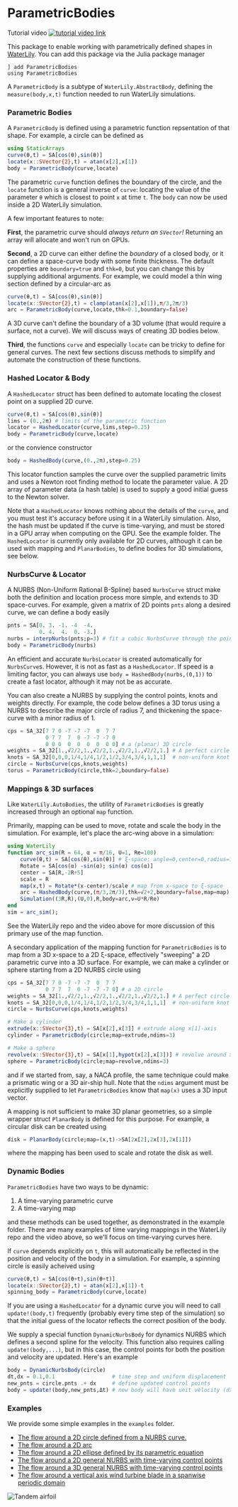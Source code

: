 # ParametricBodies

Tutorial video [![tutorial video link](https://img.youtube.com/vi/6PmJJKVOfvc/hqdefault.jpg)](https://www.youtube.com/watch?v=6PmJJKVOfvc)


This package to enable working with parametrically defined shapes in [WaterLily](https://github.com/WaterLily-jl/WaterLily.jl). You can add this package via the Julia package manager
```
] add ParametricBodies
using ParametricBodies
```

A `ParametricBody` is a subtype of  `WaterLily.AbstractBody`, defining the `measure(body,x,t)` function needed to run WaterLily simulations.

### Parametric Bodies

A `ParametricBody` is defined using a parametric function repsentation of that shape. For example, a circle can be defined as
```julia
using StaticArrays
curve(θ,t) = SA[cos(θ),sin(θ)]
locate(x::SVector{2},t) = atan(x[2],x[1])
body = ParametricBody(curve,locate)
```
The parametric `curve` function defines the boundary of the circle, and the `locate` function is a general inverse of `curve`: locating the value of the parameter `θ` which is closest to point `x` at time `t`. The `body` can now be used inside a 2D WaterLily simulation. 

A few important features to note: 

**First**, the parametric curve should _always return an `SVector`!_ Returning an array will allocate and won't run on GPUs. 

**Second**, a 2D curve can either define the _boundary_ of a closed body, or it can define a space-curve body with some finite thickness. The default properties are `boundary=true` and `thk=0`, but you can change this by supplying additional arguments. For example, we could model a thin wing section defined by a circular-arc as
```julia
curve(θ,t) = SA[cos(θ),sin(θ)]
locate(x::SVector{2},t) = clamp(atan(x[2],x[1]),π/3,2π/3)
arc = ParametricBody(curve,locate,thk=0.1,boundary=false)
```
A 3D curve can't define the boundary of a 3D volume (that would require a surface, not a curve). We will discuss ways of creating 3D bodies below.

**Third**, the functions `curve` and especially `locate` can be tricky to define for general curves. The next few sections discuss methods to simplify and automate the construction of these functions. 

### Hashed Locator & Body

A `HashedLocator` struct has been defined to automate locating the closest point on a supplied 2D curve. 
```julia
curve(θ,t) = SA[cos(θ),sin(θ)]
lims = (0.,2π) # limits of the parametric function
locator = HashedLocator(curve,lims,step=0.25)
body = ParametricBody(curve,locate)
```
or the convience constructor
```julia
body = HashedBody(curve,(0.,2π),step=0.25)
```
This locator function samples the curve over the supplied parametric limits and uses a Newton root finding method to locate the parameter value. A 2D array of parameter data (a hash table) is used to supply a good initial guess to the Newton solver. 

Note that a `HashedLocator` knows nothing about the details of the `curve`, and you must test it's accuracy before using it in a WaterLily simulation. Also, the hash must be updated if the curve is time-varying, and must be stored in a GPU array when computing on the GPU. See the example folder. The `HashedLocator` is currently only available for 2D curves, although it can be used with mapping and `PlanarBodies`, to define bodies for 3D simulations, see below.

### NurbsCurve & Locator

A NURBS (Non-Uniform Rational B-Spline) based `NurbsCurve` struct make both the definition and location process more simple, and extends to 3D space-curves. For example, given a matrix of 2D points `pnts` along a desired curve, we can define a body easily
```julia
pnts = SA[0. 3. -1. -4  -4.
          0. 4.  4.  0. -3.]
nurbs = interpNurbs(pnts;p=3) # fit a cubic NurbsCurve through the points
body = ParametricBody(nurbs)
```
An efficient and accurate `NurbsLocator` is created automatically for `NurbsCurve`s. However, it is not as fast as a `HashedLocator`. If speed is a limiting factor, you can always use `body = HashedBody(nurbs,(0,1))` to create a fast locator, although it may not be as accurate.

You can also create a NURBS by supplying the control points, knots and weights directly. For example, the code below defines a 3D torus using a NURBS to describe the major circle of radius 7, and thickening the space-curve with a minor radius of 1.
```julia
cps = SA_32[7 7 0 -7 -7 -7  0  7 7
            0 7 7  7  0 -7 -7 -7 0
            0 0 0  0  0  0  0  0 0] # a (planar) 3D circle
weights = SA_32[1.,√2/2,1.,√2/2,1.,√2/2,1.,√2/2,1.] # A perfect circle requires...
knots = SA_32[0,0,0,1/4,1/4,1/2,1/2,3/4,3/4,1,1,1]  # non-uniform knot and weight vectors
circle = NurbsCurve(cps,knots,weights)
torus = ParametricBody(circle,thk=2,boundary=false)
```

### Mappings & 3D surfaces

Like `WaterLily.AutoBodies`, the utility of `ParametricBodies` is greatly increased through an optional `map` function. 

Primarily, mapping can be used to move, rotate and scale the body in the simulation. For example, let's place the arc-wing above in a simulation:
```julia
using WaterLily
function arc_sim(R = 64, α = π/16, U=1, Re=100)
    curve(θ,t) = SA[cos(θ),sin(θ)] # ξ-space: angle=0,center=0,radius=1
    Rotate = SA[cos(α) -sin(α); sin(α) cos(α)]
    center = SA[R,-2R÷5]
    scale = R
    map(x,t) = Rotate*(x-center)/scale # map from x-space to ξ-space
    arc = HashedBody(curve,(π/3,2π/3),thk=√2+2,boundary=false,map=map)
    Simulation((3R,R),(U,0),R,body=arc,ν=U*R/Re)
end
sim = arc_sim();
```
See the WaterLily repo and the video above for more discussion of this primary use of the map function. 

A secondary application of the mapping function for `ParametricBodies` is to map from a 3D x-space to a 2D ξ-space, effectively "sweeping" a 2D parametric curve into a 3D surface. For example, we can make a cylinder or sphere starting from a 2D NURBS circle using
```julia
cps = SA_32[7 7 0 -7 -7 -7  0  7 7
            0 7 7  7  0 -7 -7 -7 0] # a 2D circle
weights = SA_32[1.,√2/2,1.,√2/2,1.,√2/2,1.,√2/2,1.] # A perfect circle requires...
knots = SA_32[0,0,0,1/4,1/4,1/2,1/2,3/4,3/4,1,1,1]  # non-uniform knot and weight vectors
circle = NurbsCurve(cps,knots,weights)

# Make a cylinder
extrude(x::SVector{3},t) = SA[x[2],x[3]] # extrude along x[1]-axis
cylinder = ParametricBody(circle;map=extrude,ndims=3)  

# Make a sphere
revolve(x::SVector{3},t) = SA[x[1],hypot(x[2],x[3])] # revolve around x[1]-axis
sphere = ParametricBody(circle;map=revolve,ndims=3)
```
and if we started from, say, a NACA profile, the same technique could make a prismatic wing or a 3D air-ship hull. Note that the `ndims` argument must be explicitly supplied to let `ParametricBodies` know that `map(x)` uses a 3D input vector.

A mapping is not sufficient to make 3D planar geometries, so a simple wrapper struct `PlanarBody` is defined for this purpose. For example, a circular disk can be created using
```julia
disk = PlanarBody(circle;map=(x,t)->SA[2x[2],2x[3],2x[1]])
```
where the mapping has been used to scale and rotate the disk as well.

### Dynamic Bodies

`ParametricBodies` have two ways to be dynamic: 
1. A time-varying parametric curve
2. A time-varying map

and these methods can be used together, as demonstrated in the example folder. There are many examples of time varying mappings in the WaterLily repo and the video above, so we'll focus on time-varying curves here. 

If `curve` depends explicitly on `t`, this will automatically be reflected in the position and velocity of the body in a simulation. For example, a spinning circle is easily acheived using
```julia
curve(θ,t) = SA[cos(θ+t),sin(θ+t)]
locate(x::SVector{2},t) = atan(x[2],x[1])-t
spinning_body = ParametricBody(curve,locate)
```
If you are using a `HashedLocator` for a dynamic curve you will need to call `update!(body,t)` frequently (probably every time step of the simulation) so that the initial guess of the locator reflects the correct position of the body.

We supply a special function `DynamicNurbsBody` for dynamics NURBS which defines a second spline for the velocity. This function also requires calling `update!(body,...)`, but in this case, the control points for both the position and velocity are updated. Here's an example
```julia
body = DynamicNurbsBody(circle)
dt,dx = 0.1,0.1                  # time step and uniform displacement
new_pnts = circle.pnts .+ dx     # define updated control points
body = update!(body,new_pnts,Δt) # new body will have unit velocity (dx/dt=1)
```

### Examples

We provide some simple examples in the `examples` folder.

- [The flow around a 2D circle defined from a NURBS curve.](example/TwoD_Circle.jl) 
- [The flow around a 2D arc](example/TwoD_Arc.jl)
- [The flow around a 2D ellipse defined by its parametric equation](example/TwoD_Ellipse.jl)
- [The flow around a 2D general NURBS with time-varying control points](example/TwoD_NURBS.jl)
- [The flow around a 3D general NURBS with time-varying control points](example/ThreeD_NURBS.jl)
- [The flow around a vertical axis wind turbine blade in a spanwise periodic domain](example/ThreeD_RotatingBladeSpanperiodic.jl)


![Tandem airfoil](example/Tandem_airfoil.gif)